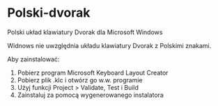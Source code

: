 # Polski-dvorak
 Polski układ klawiatury Dvorak dla Microsoft Windows
 
 Widnows nie uwzględnia układu klawiatury Dvorak z Polskimi znakami. 

 Aby zainstalować:
 1. Pobierz program Microsoft Keyboard Layout Creator
 2. Pobierz plik .klc i otwórz go w.w. programie
 3. Użyj funkcji Project > Validate, Test i Build
 4. Zainstaluj za pomocą wygenerowanego instalatora
